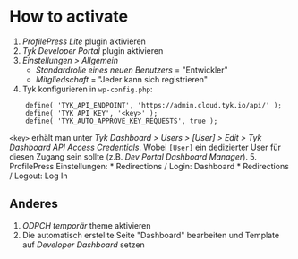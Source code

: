 # How to activate

1. *ProfilePress Lite* plugin aktivieren
2. *Tyk Developer Portal* plugin aktivieren
3. *Einstellungen > Allgemein*
	* *Standardrolle eines neuen Benutzers* = "Entwickler"
	* *Mitgliedschaft* = "Jeder kann sich registrieren"
4. Tyk konfigurieren in `wp-config.php`:
```
    define( 'TYK_API_ENDPOINT', 'https://admin.cloud.tyk.io/api/' );
    define( 'TYK_API_KEY', '<key>' );
    define( 'TYK_AUTO_APPROVE_KEY_REQUESTS', true );
```
`<key>` erhält man unter *Tyk Dashboard > Users > [User] > Edit > Tyk Dashboard API Access Credentials*.
Wobei `[User]` ein dedizierter User für diesen Zugang sein sollte (z.B. *Dev Portal Dashboard Manager*).
5. ProfilePress Einstellungen:
		* Redirections / Login: Dashboard
		* Redirections / Logout: Log In

## Anderes

1. *ODPCH temporär* theme aktivieren
2. Die automatisch erstellte Seite "Dashboard" bearbeiten und Template auf *Developer Dashboard* setzen